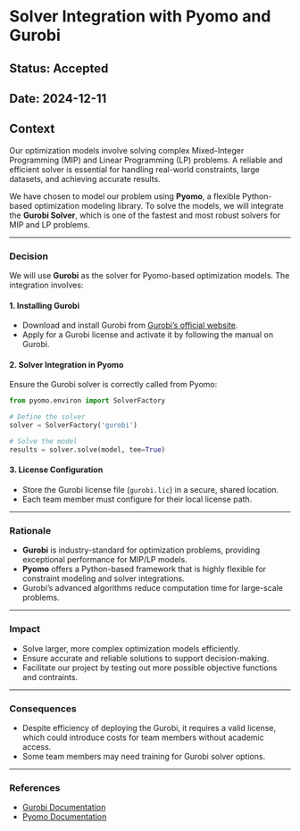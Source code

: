# Solver Integration with Pyomo and Gurobi

## **Status**: Accepted

## **Date**: 2024-12-11

## **Context**

Our optimization models involve solving complex Mixed-Integer Programming (MIP) and Linear Programming (LP) problems. A reliable and efficient solver is essential for handling real-world constraints, large datasets, and achieving accurate results.

We have chosen to model our problem using **Pyomo**, a flexible Python-based optimization modeling library. To solve the models, we will integrate the **Gurobi Solver**, which is one of the fastest and most robust solvers for MIP and LP problems.

---

### **Decision**

We will use **Gurobi** as the solver for Pyomo-based optimization models. The integration involves:

#### **1. Installing Gurobi**

- Download and install Gurobi from [Gurobi’s official website](https://www.gurobi.com/).
- Apply for a Gurobi license and activate it by following the manual on Gurobi.    

#### **2. Solver Integration in Pyomo**

Ensure the Gurobi solver is correctly called from Pyomo:

```python
from pyomo.environ import SolverFactory

# Define the solver
solver = SolverFactory('gurobi')

# Solve the model
results = solver.solve(model, tee=True)
```

#### **3. License Configuration**

- Store the Gurobi license file (`gurobi.lic`) in a secure, shared location.
- Each team member must configure for their local license path.


---

### **Rationale**

- **Gurobi** is industry-standard for optimization problems, providing exceptional performance for MIP/LP models.
- **Pyomo** offers a Python-based framework that is highly flexible for constraint modeling and solver integrations.
- Gurobi’s advanced algorithms reduce computation time for large-scale problems.

---

### **Impact**

- Solve larger, more complex optimization models efficiently.
- Ensure accurate and reliable solutions to support decision-making.
- Facilitate our project by testing out more possible objective functions and contraints.

---

### **Consequences**

- Despite efficiency of deploying the Gurobi, it requires a valid license, which could introduce costs for team members without academic access.
- Some team members may need training for Gurobi solver options.

---

### **References**

- [Gurobi Documentation](https://www.gurobi.com/documentation/)
- [Pyomo Documentation](http://www.pyomo.org/)

